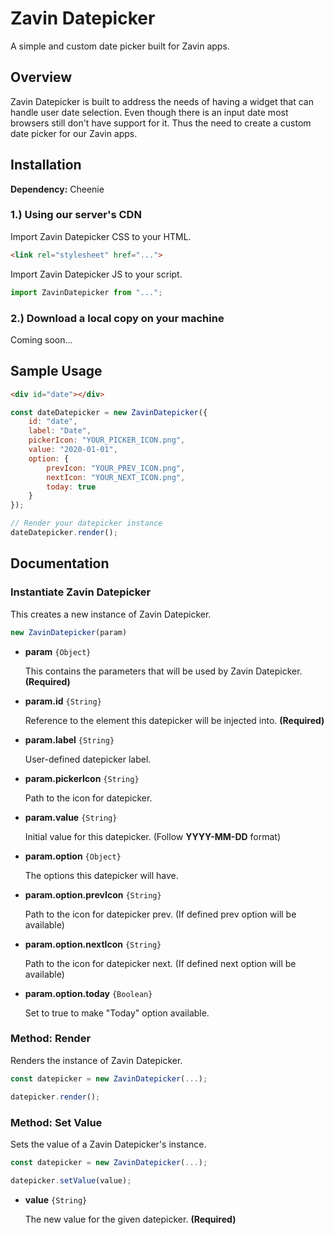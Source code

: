 # Zavin Datepicker

A simple and custom date picker built for Zavin apps.

## Overview

Zavin Datepicker is built to address the needs of having a widget that can handle user date selection. Even though there is an input date most browsers still don't have support for it. Thus the need to create a custom date picker for our Zavin apps.

## Installation

**Dependency:** Cheenie

### 1.) Using our server's CDN

Import Zavin Datepicker CSS to your HTML.

```html
<link rel="stylesheet" href="...">
```

Import Zavin Datepicker JS to your script.

```js
import ZavinDatepicker from "...";
```

### 2.) Download a local copy on your machine

Coming soon...

## Sample Usage

```html
<div id="date"></div>
```

```js
const dateDatepicker = new ZavinDatepicker({
    id: "date",
    label: "Date",
    pickerIcon: "YOUR_PICKER_ICON.png",
    value: "2020-01-01",
    option: {
        prevIcon: "YOUR_PREV_ICON.png",
        nextIcon: "YOUR_NEXT_ICON.png",
        today: true
    }
});

// Render your datepicker instance
dateDatepicker.render();
```

## Documentation

### Instantiate Zavin Datepicker

This creates a new instance of Zavin Datepicker.

```js
new ZavinDatepicker(param)
```

- **param** `{Object}`

    This contains the parameters that will be used by Zavin Datepicker. **(Required)**

- **param.id** `{String}`

    Reference to the element this datepicker will be injected into. **(Required)**

- **param.label** `{String}`

    User-defined datepicker label.

- **param.pickerIcon** `{String}`

    Path to the icon for datepicker.

- **param.value** `{String}`

    Initial value for this datepicker. (Follow **YYYY-MM-DD** format)

- **param.option** `{Object}`

    The options this datepicker will have.

- **param.option.prevIcon** `{String}`

    Path to the icon for datepicker prev. (If defined prev option will be available)

- **param.option.nextIcon** `{String}`

    Path to the icon for datepicker next. (If defined next option will be available)

- **param.option.today** `{Boolean}`

    Set to true to make "Today" option available.

### Method: Render

Renders the instance of Zavin Datepicker.

```js
const datepicker = new ZavinDatepicker(...);

datepicker.render();
```

### Method: Set Value

Sets the value of a Zavin Datepicker's instance.

```js
const datepicker = new ZavinDatepicker(...);

datepicker.setValue(value);
```

- **value** `{String}`

    The new value for the given datepicker. **(Required)**
